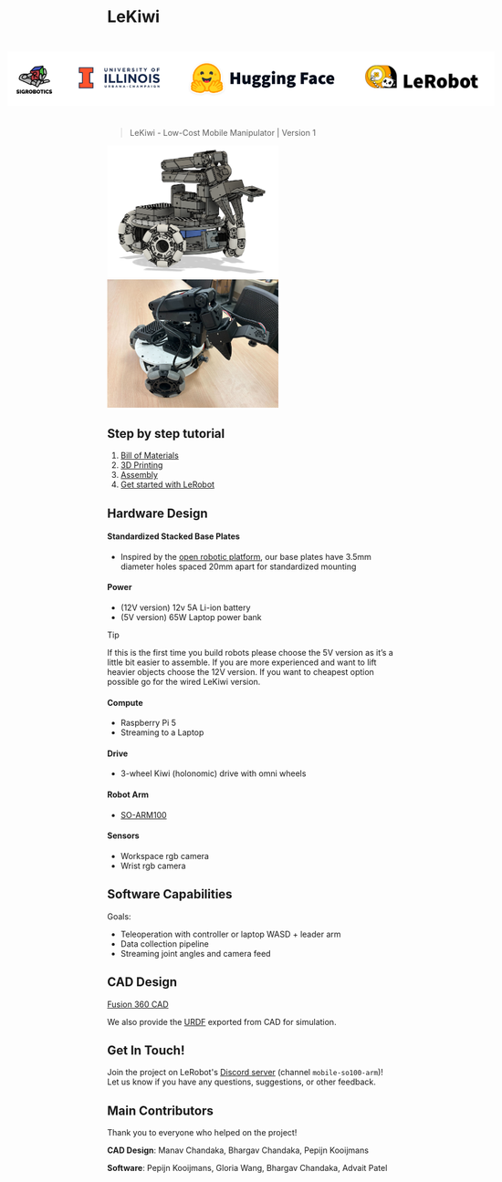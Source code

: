 # LeKiwi
<div style="display: flex; justify-content: center; align-items: center; padding: 25px;">
    <img src="media/sigrobotics-logo.png" height="75" style="background-color: white; padding: 10px;"/>
    <img src="media/University-of-Illinois-logo.jpg" height="75" style="background-color: white; padding: 10px;"/>
    <img src="media/hf-logo-with-title.png" height="75" style="background-color: white; padding: 10px;"/>
    <img src="media/lerobot-logo-light.png" height="75" style="background-color: white; padding: 10px;"/>
</div>


> LeKiwi - Low-Cost Mobile Manipulator | Version 1

<img src="./media/lekiwi_cad_v1.png" width=300/> <img src="./media/lekiwi_real.jpg" width=300/> 

## Step by step tutorial
1. [Bill of Materials](BOM.md)
2. [3D Printing](3DPrinting.md)
3. [Assembly](Assembly.md)
4. [Get started with LeRobot](https://github.com/huggingface/lerobot/blob/main/examples/11_use_lekiwi.md)

## Hardware Design
#### Standardized Stacked Base Plates
- Inspired by the [open robotic platform](https://openroboticplatform.com/designrules), our base plates have 3.5mm diameter holes spaced 20mm apart for standardized mounting

#### Power
- (12V version) 12v 5A Li-ion battery
- (5V version) 65W Laptop power bank

> [!TIP]  
> If this is the first time you build robots please choose the 5V version as it’s a little bit easier to assemble. If you are more experienced and want to lift heavier objects choose the 12V version. If you want to cheapest option possible go for the wired LeKiwi version.

#### Compute
- Raspberry Pi 5
- Streaming to a Laptop

#### Drive
- 3-wheel Kiwi (holonomic) drive with omni wheels

#### Robot Arm
- [SO-ARM100](https://github.com/TheRobotStudio/SO-ARM100)

#### Sensors
- Workspace rgb camera
- Wrist rgb camera

## Software Capabilities
Goals:
- Teleoperation with controller or laptop WASD + leader arm
- Data collection pipeline
- Streaming joint angles and camera feed

## CAD Design
[Fusion 360 CAD](https://a360.co/4k1P8yO)

We also provide the [URDF](./URDF/) exported from CAD for simulation.
## Get In Touch!

Join the project on LeRobot's [Discord server](https://discord.gg/Jtz5TJtb2u) (channel `mobile-so100-arm`)! Let us know if you have any questions, suggestions, or other feedback.

## Main Contributors
Thank you to everyone who helped on the project!

**CAD Design**: Manav Chandaka, Bhargav Chandaka, Pepijn Kooijmans

**Software**: Pepijn Kooijmans, Gloria Wang, Bhargav Chandaka, Advait Patel
